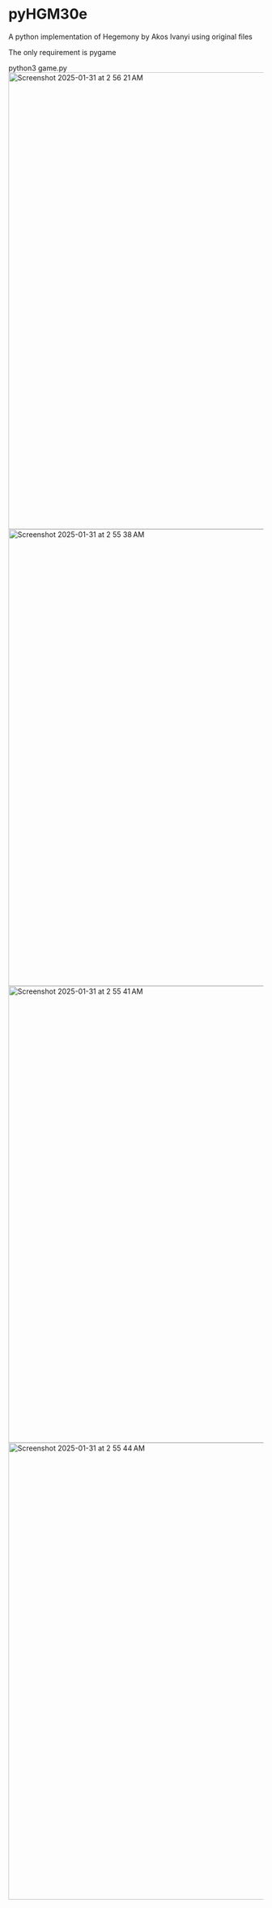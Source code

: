 # pyHGM30e
 A python implementation of Hegemony by Akos Ivanyi using original files

The only requirement is pygame

python3 game.py
<img width="901" alt="Screenshot 2025-01-31 at 2 56 21 AM" src="https://github.com/user-attachments/assets/c0afc477-631e-4709-94fc-c09267e27372" />
<img width="901" alt="Screenshot 2025-01-31 at 2 55 38 AM" src="https://github.com/user-attachments/assets/aaa99333-3778-473a-9e20-b7dca56544ab" />
<img width="901" alt="Screenshot 2025-01-31 at 2 55 41 AM" src="https://github.com/user-attachments/assets/c6ce3ca6-6238-4f9b-a582-b4b85c8f8ef6" />
<img width="901" alt="Screenshot 2025-01-31 at 2 55 44 AM" src="https://github.com/user-attachments/assets/fcab4de4-22a4-42c8-9c0c-56ee5ca29f18" />
